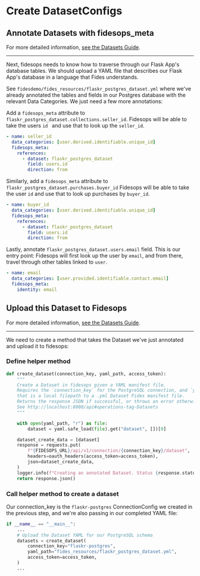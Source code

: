 # Create DatasetConfigs

## Annotate Datasets with fidesops_meta

For more detailed information, [see the Datasets Guide](../guides/datasets.md).

---

Next, fidesops needs to know how to traverse through our Flask App's database tables. 
We should upload a YAML file that describes our Flask App's database in a language that Fides understands.

See `fidesdemo/fides_resources/flaskr_postgres_dataset.yml` where we've already annotated the tables and fields in our Postgres
database with the relevant Data Categories.  We just need a few more annotations:

Add a `fidesops_meta` attribute to `flaskr_postgres_dataset.collections.seller_id`.  Fidesops will be able to take the users `id `
and use that to look up the `seller_id`.

```yaml
- name: seller_id 
  data_categories: [user.derived.identifiable.unique_id]
  fidesops_meta:
    references:
      - dataset: flaskr_postgres_dataset
        field: users.id
        direction: from
```

Similarly, add a `fidesops_meta` attribute to `flaskr_postgres_dataset.purchases.buyer_id`  Fidesops will be able
to take the user `id` and use that to look up purchases by `buyer_id`.

```yaml
- name: buyer_id
  data_categories: [user.derived.identifiable.unique_id]
  fidesops_meta:
    references:
      - dataset: flaskr_postgres_dataset
        field: users.id
        direction: from
```

Lastly, annotate `flaskr_postgres_dataset.users.email` field.   This is our entry point: Fidesops will first look up
the user by `email`, and from there, travel through other tables linked to `user`. 

```yaml
- name: email
  data_categories: [user.provided.identifiable.contact.email]
  fidesops_meta:
    identity: email
```

## Upload this Dataset to Fidesops

For more detailed information, [see the Datasets Guide](../guides/datasets.md).

---
We need to create a method that takes the Dataset we've just annotated and upload it to fidesops:

### Define helper method
```python
def create_dataset(connection_key, yaml_path, access_token):
    """
    Create a Dataset in fidesops given a YAML manifest file.
    Requires the `connection_key` for the PostgreSQL connection, and `yaml_path`
    that is a local filepath to a .yml Dataset Fides manifest file.
    Returns the response JSON if successful, or throws an error otherwise.
    See http://localhost:8000/api#operations-tag-Datasets
    """

    with open(yaml_path, "r") as file:
        dataset = yaml.safe_load(file).get("dataset", [])[0]

    dataset_create_data = [dataset]
    response = requests.put(
        f"{FIDESOPS_URL}/api/v1/connection/{connection_key}/dataset",
        headers=oauth_headers(access_token=access_token),
        json=dataset_create_data,
    )
    logger.info(f"Creating an annotated Dataset. Status {response.status_code}")
    return response.json()
```

### Call helper method to create a dataset

Our connection_key is the `flaskr-postgres` ConnectionConfig we created in the previous step,
and we're also passing in our completed YAML file:

```python
if __name__ == "__main__":
    ...
    # Upload the Dataset YAML for our PostgreSQL schema
    datasets = create_dataset(
        connection_key="flaskr-postgres",
        yaml_path="fides_resources/flaskr_postgres_dataset.yml",
        access_token=access_token,
    )
    ...
```
